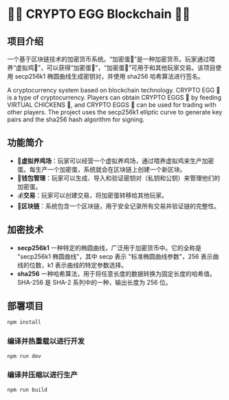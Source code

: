 # 🐔🏀 CRYPTO EGG Blockchain 🥚🔗

## 项目介绍

一个基于区块链技术的加密货币系统。“加密蛋🥚”是一种加密货币。玩家通过喂养“虚拟鸡🐔”，可以获得“加密蛋🥚”，“加密蛋🥚”可用于和其他玩家交易。该项目使用 secp256k1 椭圆曲线生成密钥对，并使用 sha256 哈希算法进行签名。

A cryptocurrency system based on blockchain technology. CRYPTO EGG 🥚 is a type of cryptocurrency. Players can obtain CRYPTO EGGS 🥚 by feeding VIRTUAL CHICKENS 🐔, and CRYPTO EGGS 🥚 can be used for trading with other players. The project uses the secp256k1 elliptic curve to generate key pairs and the sha256 hash algorithm for signing.

## 功能简介

- 🐔**虚拟养鸡场**：玩家可以经营一个虚拟养鸡场，通过喂养虚拟鸡来生产加密蛋。每生产一个加密蛋，系统就会在区块链上创建一个新区块。
- 🥚**钱包管理**：玩家可以生成、导入和验证密钥对（私钥和公钥）来管理他们的加密蛋。
- 💰**交易**：玩家可以创建交易，将加密蛋转移给其他玩家。
- 🔗**区块链**：系统包含一个区块链，用于安全记录所有交易并验证链的完整性。

## 加密技术

- **secp256k1** 一种特定的椭圆曲线，广泛用于加密货币中。它的全称是 "secp256k1 椭圆曲线"，其中 secp 表示 "标准椭圆曲线参数"，256 表示曲线的位数，k1 表示曲线的特定参数选择。
- **sha256** 一种哈希算法，用于将任意长度的数据转换为固定长度的哈希值。SHA-256 是 SHA-2 系列中的一种，输出长度为 256 位。

## 部署项目

```sh
npm install
```

### 编译并热重载以进行开发

```sh
npm run dev
```

### 编译并压缩以进行生产

```sh
npm run build
```

